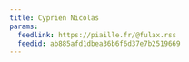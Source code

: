 ```yaml
---
title: Cyprien Nicolas
params:
  feedlink: https://piaille.fr/@fulax.rss
  feedid: ab885afd1dbea36b6f6d37e7b2519669
---
```

